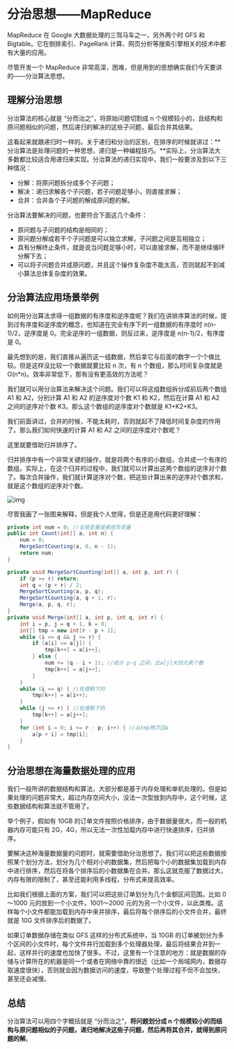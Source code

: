 # 分治思想——MapReduce

MapReduce 在 Google 大数据处理的三驾马车之一，另外两个时 GFS 和 Bigtable。它在倒排索引、PageRank 计算、网页分析等搜索引擎相关的技术中都有大量的应用。

尽管开发一个 MapReduce 非常高深，困难，但是用到的思想确实我们今天要讲的——分治算法思想。

## 理解分治思想

分治算法的核心就是 “分而治之”，将原始问题切割成 n 个规模较小的，且结构和原问题相似的问题，然后递归的解决的这些子问题，最后合并其结果。

这看起来就跟递归时一样的。关于递归和分治的区别，在排序的时候就讲过：**分治算法是处理问题的一种思想，递归是一种编程技巧。**实际上，分治算法大多数都比较适合用递归来实现。分治算法的递归实现中，我们一般要涉及到以下三种情况：

- 分解：将原问题拆分成多个子问题；
- 解决：递归求解各个子问题，若子问题足够小，则直接求解；
- 合并：合并各个子问题的解成原问题的解。

分治算法要解决的问题，也要符合下面这几个条件：

- 原问题与子问题的结构是相同的；
- 原问题分解成若干个子问题是可以独立求解，子问题之间是互相独立；
- 具有分解终止条件，就是说当问题足够小时，可以直接求解，而不是继续循环分解下去；
- 可以将子问题合并成原问题，并且这个操作复杂度不能太高，否则就起不到减小算法总体复杂度的效果。

## 分治算法应用场景举例

如何用分治算法求得一组数据的有序度和逆序度呢？我们在讲排序算法的时候，提到过有序度和逆序度的概念，也知道在完全有序下的一组数据的有序度时 n(n-1)/2，逆序度是 0。完全逆序的一组数据，则反过来，逆序度是 n(n-1)/2，有序度是 0。

最先想到的是，我们直接从遍历这一组数据，然后拿它与后面的数字一个个做比较。但是这样没比较一个数据就要比较 n 次，有 n 个数组，那么时间复杂度就是 O(n*n)。效率非常低下，那有没有更高效的方法呢？

我们就可以用分治算法来解决这个问题。我们可以将这组数组拆分成前后两个数组 A1 和 A2，分别计算 A1 和 A2 的逆序度对个数 K1 和 K2，然后在计算 A1 和 A2 之间的逆序对个数 K3。那么这个数组的逆序度对个数就是 K1+K2+K3。

我们前面讲过，合并的时候，不能太耗时，否则就起不了降低时间复杂度的作用了。那么我们如何快速的计算 A1 和 A2 之间的逆序度对个数呢？

这里就要借助归并排序了。

归并排序中有一个非常关键的操作，就是将两个有序的小数组，合并成一个有序的数组。实际上，在这个归并的过程中，我们就可以计算出这两个数组的逆序对个数了。每次合并操作，我们就计算逆序对个数，把这些计算出来的逆序对个数求和，就是这个数组的逆序对个数。

![img](https://static001.geekbang.org/resource/image/e8/32/e835cab502bec3ebebab92381c667532.jpg)

尽管我画了一张图来解释，但是我个人觉得，但是还是用代码更好理解：

```c#
private int num = 0; //全局变量或者成员变量
public int Count(int[] a, int n) {
    num = 0;
    MergeSortCounting(a, 0, n - 1);
    return num;
}

private void MergeSortCounting(int[] a, int p, int r) {
    if (p >= r) return;
    int q = (p + r) / 2;
    MergeSortCounting(a, p, q);
    MergeSortCounting(a, q + 1, r);
    Merge(a, p, q, r);
}
private void Merge(int[] a, int p, int q, int r) {
    int i = p, j = q + 1, k = 0;
    int[] tmp = new int[r - p + 1];
    while (i <= q && j <= r) {
        if (a[i] <= a[j]) {
            tmp[k++] = a[i++];
        } else {
            num += (q - i + 1); //统计 p-q 之间，比a[j]大的元素个数
            tmp[k++] = a[j++];
        }
    }
    while (i <= q) { //处理剩下的
        tmp[k++] = a[i++];
    }
    while (j <= r) { //处理剩下的
        tmp[k++] = a[j++];
    }
    for (int i = 0; i <= r - p; i++) { //从tmp拷贝回a
        a[p + i] = tmp[i];
    }
}
```

## 分治思想在海量数据处理的应用

我们一般所讲的数据结构和算法，大部分都是基于内存处理和单机处理的。但是如果处理的问题非常大，超过内存空间大小，没法一次型放到内存中，这个时候，这些数据结构和算法就不管用了。

举个例子，假如有 10GB 的订单文件按照价格排序，由于数据量很大，而一般的机器内存可能只有 2G，4G，所以无法一次性加载内存中进行快速排序，归并排序。

要解决这种海量数据量的问题时，就需要借助分治思想了。我们可以把这些数据按照某个划分方法，划分为几个相对小的数据集，然后把每个小的数据集加载到内存中进行排序，然后在将各个排序后的小数据集在合并。那么这就克服了数据过大，内存有限的限制了，甚至还能利用多线程，分布式来提高效率。

比如我们根据上面的方案，我们可以把这些订单划分为几个金额区间范围。比如 0～1000 元的放到一个小文件，1001～2000 元的为另一个小文件，以此类推。这样每个小文件都能加载到内存中来并排序，最后将每个排序后的小文件合并，最终就是 10G 文件排序后的数据了。

如果订单数据存储在类似 GFS 这样的分布式系统中，当 10GB 的订单被划分为多个区间的小文件时，每个文件并行加载到多个处理器处理，最后将结果合并到一起，这样并行的速度也加快了很多。不过，这里有一个注意的地方：就是数据的存储与计算所在的机器是同一个或者在网络中靠的很近（比如一个局域网内，数据存取速度很快），否则就会因为数据访问的速度，导致整个处理过程不但不会加快，甚至还会减慢。

## 总结

分治算法可以用四个字概括就是 “分而治之”，**将问题划分成 n 个规模较小的而结构与原问题相似的子问题，递归地解决这些子问题，然后再将其合并，就得到原问题的解**。